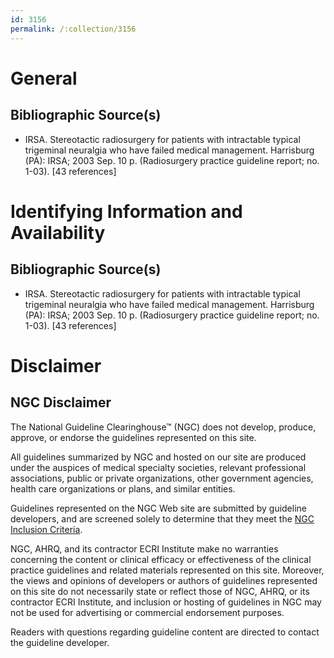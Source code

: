 ```yaml
---
id: 3156
permalink: /:collection/3156
---
```


# General

## Bibliographic Source(s)

- IRSA. Stereotactic radiosurgery for patients with intractable typical trigeminal neuralgia who have failed medical management. Harrisburg (PA): IRSA; 2003 Sep. 10 p. (Radiosurgery practice guideline report; no. 1-03). [43 references]

# Identifying Information and Availability

## Bibliographic Source(s)

- IRSA. Stereotactic radiosurgery for patients with intractable typical trigeminal neuralgia who have failed medical management. Harrisburg (PA): IRSA; 2003 Sep. 10 p. (Radiosurgery practice guideline report; no. 1-03). [43 references]

# Disclaimer

## NGC Disclaimer

The National Guideline Clearinghouse™ (NGC) does not develop, produce, approve, or endorse the guidelines represented on this site.

All guidelines summarized by NGC and hosted on our site are produced under the auspices of medical specialty societies, relevant professional associations, public or private organizations, other government agencies, health care organizations or plans, and similar entities.

Guidelines represented on the NGC Web site are submitted by guideline developers, and are screened solely to determine that they meet the [NGC Inclusion Criteria](/help-and-about/summaries/inclusion-criteria).

NGC, AHRQ, and its contractor ECRI Institute make no warranties concerning the content or clinical efficacy or effectiveness of the clinical practice guidelines and related materials represented on this site. Moreover, the views and opinions of developers or authors of guidelines represented on this site do not necessarily state or reflect those of NGC, AHRQ, or its contractor ECRI Institute, and inclusion or hosting of guidelines in NGC may not be used for advertising or commercial endorsement purposes.

Readers with questions regarding guideline content are directed to contact the guideline developer.

